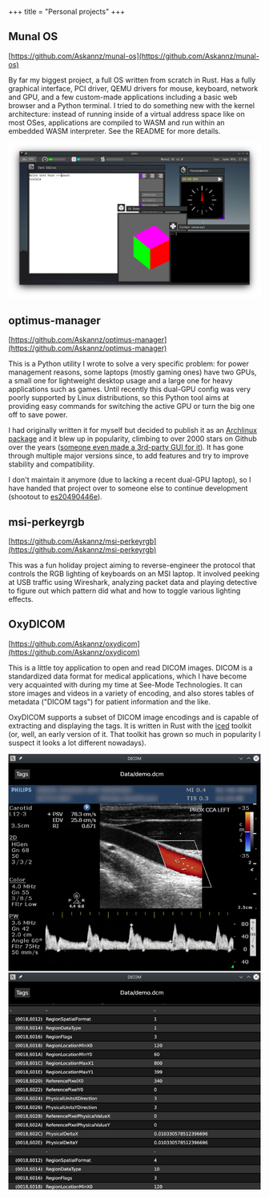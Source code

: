 +++
title = "Personal projects"
+++

## Munal OS

[https://github.com/Askannz/munal-os](https://github.com/Askannz/munal-os)

By far my biggest project, a full OS written from scratch in Rust. Has a fully graphical interface, PCI driver, QEMU drivers for mouse, keyboard, network and GPU, and a few custom-made applications including a basic web browser and a Python terminal. I tried to do something new with the kernel architecture: instead of running inside of a virtual address space like on most OSes, applications are compiled to WASM and run within an embedded WASM interpreter. See the README for more details.

![Munal OS screenshot](munal-os.png)


## optimus-manager

[https://github.com/Askannz/optimus-manager](https://github.com/Askannz/optimus-manager)

This is a Python utility I wrote to solve a very specific problem: for power management reasons, some laptops (mostly gaming ones) have two GPUs, a small one for lightweight desktop usage and a large one for heavy applications such as games. Until recently this dual-GPU config was very poorly supported by Linux distributions, so this Python tool aims at providing easy commands for switching the active GPU or turn the big one off to save power.

I had originally written it for myself but decided to publish it as an [Archlinux package](https://aur.archlinux.org/packages/optimus-manager-git) and it blew up in popularity, climbing to over 2000 stars on Github over the years ([someone even made a 3rd-party GUI for it](https://github.com/Shatur/optimus-manager-qt)). It has gone through multiple major versions since, to add features and try to improve stability and compatibility.

I don't maintain it anymore (due to lacking a recent dual-GPU laptop), so I have handed that project over to someone else to continue development (shootout to [es20490446e](https://github.com/es20490446e)).


## msi-perkeyrgb

[https://github.com/Askannz/msi-perkeyrgb](https://github.com/Askannz/msi-perkeyrgb)

This was a fun holiday project aiming to reverse-engineer the protocol that controls the RGB lighting of keyboards on an MSI laptop. It involved peeking at USB traffic using Wireshark, analyzing packet data and playing detective to figure out which pattern did what and how to toggle various lighting effects.

## OxyDICOM

[https://github.com/Askannz/oxydicom](https://github.com/Askannz/oxydicom)

This is a little toy application to open and read DICOM images. DICOM is a standardized data format for medical applications, which I have become very acquainted with during my time at See-Mode Technologies. It can store images and videos in a variety of encoding, and also stores tables of metadata ("DICOM tags") for patient information and the like.

OxyDICOM supports a subset of DICOM image encodings and is capable of extracting and displaying the tags. It is written in Rust with the [iced](https://github.com/iced-rs/iced) toolkit (or, well, an early version of it. That toolkit has grown so much in popularity I suspect it looks a lot different nowadays).

![OxyDICOM screenshot 1](oxydicom-1.png)
![OxyDICOM screenshot 2](oxydicom-2.png)
